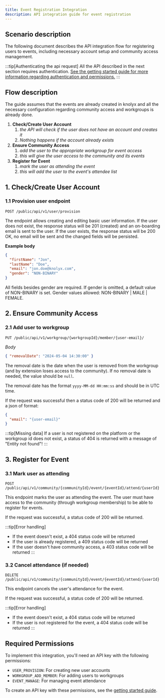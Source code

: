 ```yaml
---
title: Event Registration Integration
description: API integration guide for event registration
---
```


## Scenario description
The following document describes the API integration flow for registering users to events, including necessary account setup and community access management.

:::tip[Authenticating the api request]
All the API described in the next section requires authentication. [See the getting started guide for more information regarding authentication and permissions.](/guides/getting-started)
:::

## Flow description
The guide assumes that the events are already created in knolyx and all the necessary configuration regarding 
community access and workgroups is already done.

1. **Check/Create User Account**
   1. _the API will check if the user does not have an account and creates it_
   2. _Nothing happens if the account already exists_
2. **Ensure Community Access**
   1. _add the user to the appropriate workgroup for event access_
   2. _this will give the user access to the community and its events_
3. **Register for Event**
   1. _mark the user as attending the event_
   2. _this will add the user to the event's attendee list_

## 1. Check/Create User Account

### 1.1 Provision user endpoint
`POST /public/api/v1/user/provision`

The endpoint allows creating and editing basic user information.
If the user does not exist, the response status will be 201 (created) and an on-boarding
email is sent to the user. If the user exists, the response status will be 200 OK, no
email will be sent and the changed fields will be persisted.

**Example body**
```json
{
  "firstName": "Jon",
  "lastName": "Doe",
  "email": "jon.doe@knolyx.com",
  "gender": "NON-BINARY"
}
```

All fields besides gender are required. If gender is omitted, a default value of NON-BINARY is set.
Gender values allowed: NON-BINARY | MALE | FEMALE.

## 2. Ensure Community Access

### 2.1 Add user to workgroup
`PUT /public/api/v1/workgroup/{workgroupId}/member/{user-email}/`

*Body*
```json
{ "removalDate": "2024-05-04 14:30:00" }
```
The removal date is the date when the user is removed from the workgroup (and by extension loses access to the community).
If no removal date is needed, the value should be `null`.

The removal date has the format `yyyy-MM-dd HH:mm:ss` and should be in UTC time.

If the request was successful then a status code of 200 will be returned and a json of
format:

```json
{
  "email": "{user-email}"
}
```

:::tip[Missing data]
If a user is not registered on the platform or the workgroup id does not exist,
a status of 404 is returned with a message of "Entity not found"!
:::

## 3. Register for Event

### 3.1 Mark user as attending
`POST /public/api/v1/community/{communityId}/event/{eventId}/attend/{userId}`

This endpoint marks the user as attending the event. The user must have access to the community (through workgroup membership) to be able to register for events.

If the request was successful, a status code of 200 will be returned.

:::tip[Error handling]
- If the event doesn't exist, a 404 status code will be returned
- If the user is already registered, a 409 status code will be returned
- If the user doesn't have community access, a 403 status code will be returned
:::

### 3.2 Cancel attendance (if needed)
`DELETE /public/api/v1/community/{communityId}/event/{eventId}/attend/{userId}`

This endpoint cancels the user's attendance for the event.

If the request was successful, a status code of 200 will be returned.

:::tip[Error handling]
- If the event doesn't exist, a 404 status code will be returned
- If the user is not registered for the event, a 404 status code will be returned
:::

## Required Permissions

To implement this integration, you'll need an API key with the following permissions:
- `USER_PROVISION`: For creating new user accounts
- `WORKGROUP_ADD_MEMBER`: For adding users to workgroups
- `EVENT_MANAGE`: For managing event attendance

To create an API key with these permissions, see the [getting started guide](/guides/getting-started). 